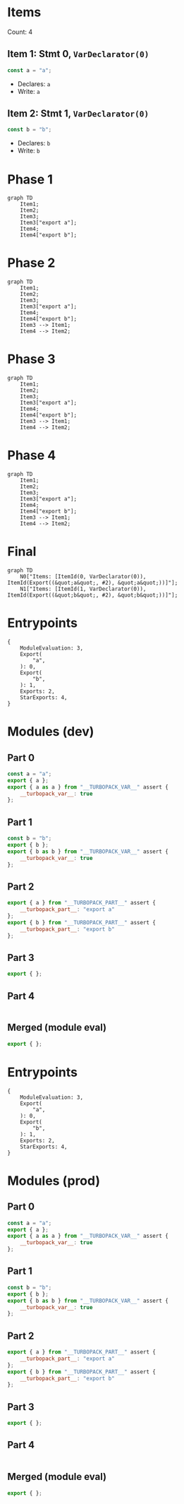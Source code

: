 # Items

Count: 4

## Item 1: Stmt 0, `VarDeclarator(0)`

```js
const a = "a";

```

- Declares: `a`
- Write: `a`

## Item 2: Stmt 1, `VarDeclarator(0)`

```js
const b = "b";

```

- Declares: `b`
- Write: `b`

# Phase 1
```mermaid
graph TD
    Item1;
    Item2;
    Item3;
    Item3["export a"];
    Item4;
    Item4["export b"];
```
# Phase 2
```mermaid
graph TD
    Item1;
    Item2;
    Item3;
    Item3["export a"];
    Item4;
    Item4["export b"];
    Item3 --> Item1;
    Item4 --> Item2;
```
# Phase 3
```mermaid
graph TD
    Item1;
    Item2;
    Item3;
    Item3["export a"];
    Item4;
    Item4["export b"];
    Item3 --> Item1;
    Item4 --> Item2;
```
# Phase 4
```mermaid
graph TD
    Item1;
    Item2;
    Item3;
    Item3["export a"];
    Item4;
    Item4["export b"];
    Item3 --> Item1;
    Item4 --> Item2;
```
# Final
```mermaid
graph TD
    N0["Items: [ItemId(0, VarDeclarator(0)), ItemId(Export((&quot;a&quot;, #2), &quot;a&quot;))]"];
    N1["Items: [ItemId(1, VarDeclarator(0)), ItemId(Export((&quot;b&quot;, #2), &quot;b&quot;))]"];
```
# Entrypoints

```
{
    ModuleEvaluation: 3,
    Export(
        "a",
    ): 0,
    Export(
        "b",
    ): 1,
    Exports: 2,
    StarExports: 4,
}
```


# Modules (dev)
## Part 0
```js
const a = "a";
export { a };
export { a as a } from "__TURBOPACK_VAR__" assert {
    __turbopack_var__: true
};

```
## Part 1
```js
const b = "b";
export { b };
export { b as b } from "__TURBOPACK_VAR__" assert {
    __turbopack_var__: true
};

```
## Part 2
```js
export { a } from "__TURBOPACK_PART__" assert {
    __turbopack_part__: "export a"
};
export { b } from "__TURBOPACK_PART__" assert {
    __turbopack_part__: "export b"
};

```
## Part 3
```js
export { };

```
## Part 4
```js

```
## Merged (module eval)
```js
export { };

```
# Entrypoints

```
{
    ModuleEvaluation: 3,
    Export(
        "a",
    ): 0,
    Export(
        "b",
    ): 1,
    Exports: 2,
    StarExports: 4,
}
```


# Modules (prod)
## Part 0
```js
const a = "a";
export { a };
export { a as a } from "__TURBOPACK_VAR__" assert {
    __turbopack_var__: true
};

```
## Part 1
```js
const b = "b";
export { b };
export { b as b } from "__TURBOPACK_VAR__" assert {
    __turbopack_var__: true
};

```
## Part 2
```js
export { a } from "__TURBOPACK_PART__" assert {
    __turbopack_part__: "export a"
};
export { b } from "__TURBOPACK_PART__" assert {
    __turbopack_part__: "export b"
};

```
## Part 3
```js
export { };

```
## Part 4
```js

```
## Merged (module eval)
```js
export { };

```
